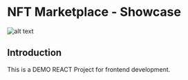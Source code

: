 # NFT Marketplace - Showcase

![alt text](https://vercel.com/c0bdf973-9f88-41e1-8d68-a0d31fcdd8ed)

## Introduction
This is a DEMO REACT Project for frontend development.


